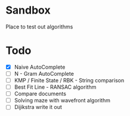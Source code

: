 Sandbox
=======

Place to test out algorithms

Todo
=======

- [X] Naive AutoComplete
- [ ] N - Gram AutoComplete
- [ ] KMP / Finite State / RBK - String comparison
- [ ] Best Fit Line - RANSAC algorithm
- [ ] Compare documents
- [ ] Solving maze with wavefront algorithm
- [ ] Dijikstra write it out
